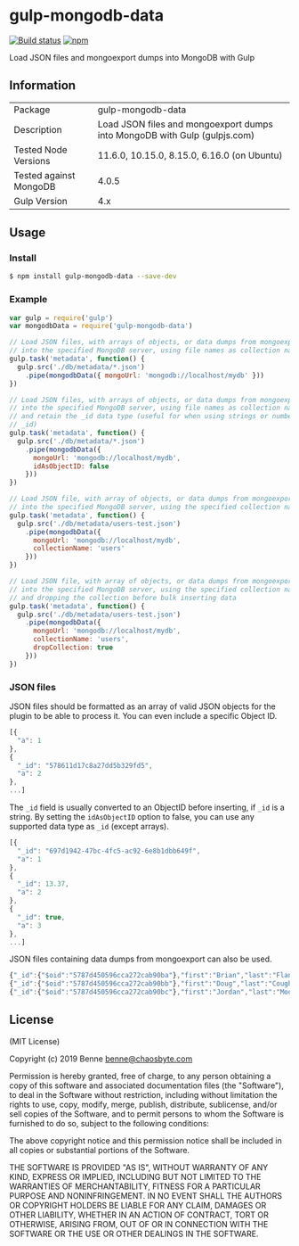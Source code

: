 # gulp-mongodb-data

[![Build status](https://dev.azure.com/Benne/gulp-mongodb-data/_apis/build/status/gulp-mongodb-data%20CI)](https://dev.azure.com/Benne/gulp-mongodb-data/_build/latest?definitionId=3) [![npm](https://img.shields.io/npm/v/gulp-mongodb-data.svg)](https://www.npmjs.com/package/gulp-mongodb-data)

Load JSON files and mongoexport dumps into MongoDB with Gulp

## Information

<table>
<tr>
<td>Package</td><td>gulp-mongodb-data</td>
</tr>
<tr>
<td>Description</td>
<td>Load JSON files and mongoexport dumps into MongoDB with Gulp (gulpjs.com)</td>
</tr>
<tr>
<td>Tested Node Versions</td>
<td>11.6.0, 10.15.0, 8.15.0, 6.16.0 (on Ubuntu)</td>
</tr>
<td>Tested against MongoDB</td>
<td>4.0.5</td>
</tr>
<tr>
<td>Gulp Version</td>
<td>4.x</td>
</tr>
</table>

## Usage

### Install

```bash
$ npm install gulp-mongodb-data --save-dev
```

### Example

```js
var gulp = require('gulp')
var mongodbData = require('gulp-mongodb-data')

// Load JSON files, with arrays of objects, or data dumps from mongoexport,
// into the specified MongoDB server, using file names as collection names
gulp.task('metadata', function() {
  gulp.src('./db/metadata/*.json')
    .pipe(mongodbData({ mongoUrl: 'mongodb://localhost/mydb' }))
})

// Load JSON files, with arrays of objects, or data dumps from mongoexport,
// into the specified MongoDB server, using file names as collection names,
// and retain the _id data type (useful for when using strings or numbers as
// _id)
gulp.task('metadata', function() {
  gulp.src('./db/metadata/*.json')
    .pipe(mongodbData({
      mongoUrl: 'mongodb://localhost/mydb',
      idAsObjectID: false
    }))
})

// Load JSON file, with array of objects, or data dumps from mongoexport,
// into the specified MongoDB server, using the specified collection name
gulp.task('metadata', function() {
  gulp.src('./db/metadata/users-test.json')
    .pipe(mongodbData({
      mongoUrl: 'mongodb://localhost/mydb',
      collectionName: 'users'
    }))
})

// Load JSON file, with array of objects, or data dumps from mongoexport,
// into the specified MongoDB server, using the specified collection name,
// and dropping the collection before bulk inserting data
gulp.task('metadata', function() {
  gulp.src('./db/metadata/users-test.json')
    .pipe(mongodbData({
      mongoUrl: 'mongodb://localhost/mydb',
      collectionName: 'users',
      dropCollection: true
    }))
})
```

### JSON files

JSON files should be formatted as an array of valid JSON objects for the plugin
to be able to process it. You can even include a specific Object ID.

```js
[{
  "a": 1
},
{
  "_id": "578611d17c8a27dd5b329fd5",
  "a": 2
},
...]
```

The ```_id``` field is usually converted to an ObjectID before inserting,
if ```_id``` is a string. By setting the ```idAsObjectID``` option to false,
you can use any supported data type as ```_id``` (except arrays).

```js
[{
  "_id": "697d1942-47bc-4fc5-ac92-6e8b1dbb649f",
  "a": 1
},
{
  "_id": 13.37,
  "a": 2
},
{
  "_id": true,
  "a": 3
},
...]
```

JSON files containing data dumps from mongoexport can also be used.

```js
{"_id":{"$oid":"5787d450596cca272cab90ba"},"first":"Brian","last":"Flanagan","birthdate":{"$date":"1962-07-03T00:00:00.000Z"},"appearance":1,"male":true}
{"_id":{"$oid":"5787d450596cca272cab90bb"},"first":"Doug","last":"Coughlin","birthdate":{"$date":"1947-06-23T00:00:00.000Z"},"appearance":2,"male":true}
{"_id":{"$oid":"5787d450596cca272cab90bc"},"first":"Jordan","last":"Mooney","birthdate":{"$date":"1963-10-06T00:00:00.000Z"},"appearance":3,"male":false}
```

## License

(MIT License)

Copyright (c) 2019 Benne <benne@chaosbyte.com>

Permission is hereby granted, free of charge, to any person obtaining a copy
of this software and associated documentation files (the "Software"), to deal
in the Software without restriction, including without limitation the rights
to use, copy, modify, merge, publish, distribute, sublicense, and/or sell
copies of the Software, and to permit persons to whom the Software is
furnished to do so, subject to the following conditions:

The above copyright notice and this permission notice shall be included in
all copies or substantial portions of the Software.

THE SOFTWARE IS PROVIDED "AS IS", WITHOUT WARRANTY OF ANY KIND, EXPRESS OR
IMPLIED, INCLUDING BUT NOT LIMITED TO THE WARRANTIES OF MERCHANTABILITY,
FITNESS FOR A PARTICULAR PURPOSE AND NONINFRINGEMENT. IN NO EVENT SHALL THE
AUTHORS OR COPYRIGHT HOLDERS BE LIABLE FOR ANY CLAIM, DAMAGES OR OTHER
LIABILITY, WHETHER IN AN ACTION OF CONTRACT, TORT OR OTHERWISE, ARISING FROM,
OUT OF OR IN CONNECTION WITH THE SOFTWARE OR THE USE OR OTHER DEALINGS IN
THE SOFTWARE.

